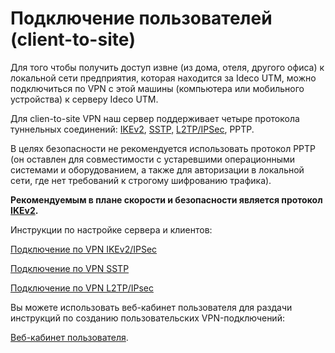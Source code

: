 # Подключение пользователей (client-to-site)

Для того чтобы получить доступ извне (из дома, отеля, другого офиса) к
локальной сети предприятия, которая находится за Ideco UTM, можно
подключиться по VPN с этой машины (компьютера или мобильного
устройства) к серверу Ideco UTM.

Для clien-to-site VPN наш сервер поддерживает четыре протокола
туннельных соединений: [IKEv2](IPSec_IKEv2), [SSTP,](SSTP)
[L2TP/IPSec](L2TP_IPSec), PPTP.

В целях безопасности не рекомендуется использовать протокол PPTP (он
оставлен для совместимости с устаревшими операционными системами и
оборудованием, а также для авторизации в локальной сети, где нет
требований к строгому шифрованию трафика).

**Рекомендуемым в плане скорости и безопасности является протокол
[IKEv2](IPSec_IKEv2).**

Инструкции по настройке сервера и клиентов:

[Подключение по VPN IKEv2/IPSec](IPSec_IKEv2)

[Подключение по VPN SSTP](SSTP)

[Подключение по VPN L2TP/IPsec](L2TP_IPSec)

Вы можете использовать веб-кабинет пользователя для раздачи инструкций
по созданию пользовательских VPN-подключений:

[Веб-кабинет пользователя](Веб-кабинет_пользователя).
